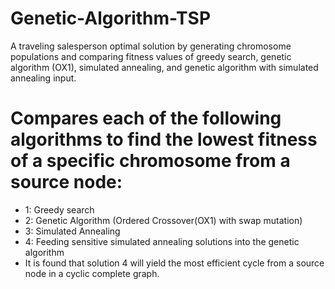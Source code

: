 # Genetic-Algorithm-TSP
A traveling salesperson optimal solution by generating chromosome populations and comparing fitness values of greedy search, genetic algorithm (OX1), simulated annealing, and genetic algorithm with simulated annealing input.

# Compares each of the following algorithms to find the lowest fitness of a specific chromosome from a source node:
- 1: Greedy search
- 2: Genetic Algorithm (Ordered Crossover(OX1) with swap mutation)
- 3: Simulated Annealing
- 4: Feeding sensitive simulated annealing solutions into the genetic algorithm
- It is found that solution 4 will yield the most efficient cycle from a source node in a cyclic complete graph.
